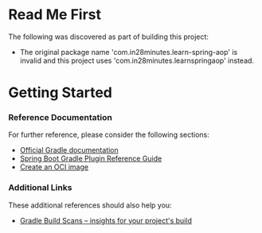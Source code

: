 # Read Me First
The following was discovered as part of building this project:

* The original package name 'com.in28minutes.learn-spring-aop' is invalid and this project uses 'com.in28minutes.learnspringaop' instead.

# Getting Started

### Reference Documentation
For further reference, please consider the following sections:

* [Official Gradle documentation](https://docs.gradle.org)
* [Spring Boot Gradle Plugin Reference Guide](https://docs.spring.io/spring-boot/docs/3.1.0-M2/gradle-plugin/reference/html/)
* [Create an OCI image](https://docs.spring.io/spring-boot/docs/3.1.0-M2/gradle-plugin/reference/html/#build-image)

### Additional Links
These additional references should also help you:

* [Gradle Build Scans – insights for your project's build](https://scans.gradle.com#gradle)

